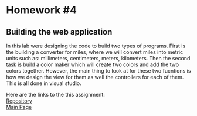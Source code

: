 # Homework #4

## Building the web application

<p>
In this lab were designing the code to build two types of programs. First is the building a converter for miles, where we will convert miles into metric units such as: millimeters, centimeters, meters, kilometers. Then the second task is build a color maker which will create two colors and add the two colors together. However, the main thing to look at for these two fucntions is how we design the view for them as well the controllers for each of them. This is all done in visual studio.   
</p>

Here are the links to the this assignment:<br>
[Repository](https://github.com/Dakota808/Dakota808.github.io/tree/master/Project_4/HW4/HW4)<br>
[Main Page](https://dakota808.github.io/)<br>